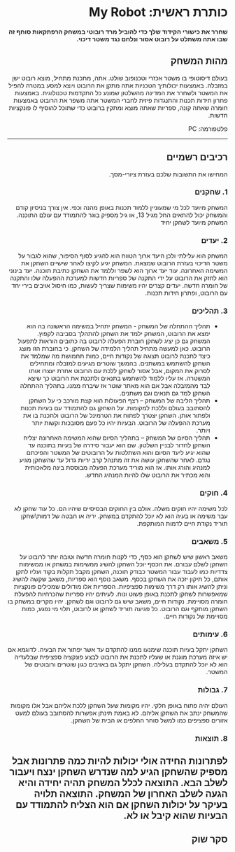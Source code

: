 <div dir='rtl' lang='he'>

# כותרת ראשית: My Robot

**שחרר את כישורי הקידוד שלך כדי להוביל מרד רובוטי במשחק הרפתקאות סוחף זה שבו אתה משתלט על רובוט אסור ונלחם נגד משטר דיכוי.**

## מהות המשחק

 בעולם דיסוטופי בו משטר אכזרי וטכנופוב שולט. אתה, מתכנת מתחיל, מוצא רובוט ישן במזבלה. באמצעות יכולותיך הטכניות אתה מתקן את הרובוט ויוצא למסע במטרה להפיל את המשטר ולשחרר את המדינה מהשלטון שמונע כל התקדמות טכנולוגית. באמצעות פתרון חידות תכנות והתנגדות פיזית לחברי המשטר אתה משפר את הרובוט באמצעות חומרה שאתה קונה, ספריות שאתה מוצא ומתקין ברובוט כדי שתוכל להוסיף לו פונקציות חדשות.
 
פלטפורמה: PC


---


## רכיבים רשמיים


המחישו את התשובות שלכם בעזרת ציורי-מסך.

### 1. שחקנים

 המשחק מיועד לכל מי שמעוניין ללמוד תכנות באופן מהנה וכפי. אין צורך בניסיון קודם והמשחק יכול להתאים החל מגיל 13, או גיל מספיק בוגר להתמודד עם עולם התוכנה.
המשחק מיועד לשחקן יחיד
 
 
### 2. יעדים

המשחק הוא עלילתי ולכן היעד ארוך הטווח הוא להגיע לסוף הסיפור, שהוא לגבור על משטר הדיכוי בעזרת הרובוט שמצאת. 
המשחק יגיע לקיצו לאחר שישיים השחקן את המשימה האחרונה.
 עוד יעד ארוך הוא לשפר וללמד את השחקן כתיבת תוכנה.
יעד בינוני הוא לחזק את הרובוט על ידי התקנה של ספריות חדשות למערכת ההפעלה שלו והתקנה של חומרה חדשה.
יעדים קצרים יהיו משימות שצריך לעשות, כמו חיסול אויבים בירי יחד עם הרובוט, ופתרון חידות תכנות.
 
 
### 3. תהליכים


* תהליך ההתחלה של המשחק - המשחק יתחיל במשימה הראשונה בה הוא ימצא את הרובוט, המשחק ילמד את השחקן להתהלך בסביבה לקפוץ. המשחק גם כן יציג לשחקן חוברת הפעלה לרובוט בה כתובים הוראות לתפעול הרובוט. כאן למעשה מתחיל תהליך הלמידה של השחקן. כי בחוברת הזו מוצג כיצד לתכנת לרובוט תצוגה של נקודות חיים, כמות תחמושת מה שמלמד את השחקן להשתמש במשתנים. בהמשך שוטרים מגיעים למזבלה ומתחילים לסרוק את המקום, אבל אסור לשחקן ללכת עם הרובוט אחרת יעצרו אותו המשטרה. אז עליו ללמוד להשתמש בתנאים ולתכנת את הרובוט כך שיצא לבד מהמזבלה אבל אם הוא מאתר שוטר אז שיברח ממנו. בתהליך ההתחלה השחקן למד גם תנאים וגם משתנים.   
*	תהליך הליבה של המשחק – רצף הפעולות הוא קצת מורכב כי על השחקן להסתובב בעולם וללכת למקומות. על השחקן גם להתמודד עם בעיות תכנות ולפתור אותן. השחקן יצטרך לפתוח את הטרמינל של הרובוט ולתכנת בו את מערכת ההפעלה של הרובוט. הבעיות יהיו כל פעם מסובכות וקשות יותר ויותר.
*	תהליך הסיום של המשחק – בתהליך הסיום שהוא המשימה האחרונה יצליח השחקן לחדור לבניין השלטון. שם הוא יעבור סידרה של בעיות בתוכנה עד שהוא יגיע ליעד הסיום והוא השתלטות על הרובוטים של המשטר והפיכתם נגדם. לאחר שהשחקן עושה את זה מתנהל קרב יריות גדול עד שהשחקן מגיע למנהיג והורג אותו. אז הוא מוריד מערכת הפעלה מבוססת בינה מלאכותית והוא מכתיר את הרובוט שלו להיות המנהיג החדש.


### 4. חוקים

 לכל משימה יהיו חוקים משלה. אולם בין החוקים הבסיסיים שיהיו הם. כל עוד שחקן לא עבר משימה או בעיה הוא לא יוכל להתקדם במשחק. יריה או חבטה של דמות\שחקן תוריד נקודת חיים לדמות המותקפת.

### 5. משאבים

 משאב ראשון שיש לשחקן הוא כסף, כדי לקנות חומרה חדשה וטובה יותר לרובוט על השחקן לשלם עבורם. את הכסף יוכל השחקן להשיג ממשימות במשחק או ממשימות צדדיות כמו לעבוד עבור המשטר כבודק תוכנה, השחקן מקבל תקלות בקוד ועליו לתקן אותם, כל תיקון יזכה את השחקן בכסף.
משאב נוסף הוא ספריות, משאב שקשה להשיג וניתן להשיג אותו רק דרך משימות ספציפיות. הספריות אלו מודולים שמכילים פונקציות שמאפשרות לשחקן לתכנת באופן פשוט ונוח. לעיתים יהיו ספריות שהכרחיות להפעלת חומרה מסויימת.
נקודות חיים, משאב שיש גם לרובוט וגם לשחקן. יהיו מקרים במשחק בו השחקן מותקף וגם הרובוט. כל פגיעה תוריד לשחקן או לרובוט, תלוי מי נפגע, כמות מסויימת של נקודות חיים.

### 6. עימותים

השחקן יתקל בעיות תוכנה שימנעו ממנו להתקדם עד אשר יפתור את הבעיה. לדוגמא אם יש איזה מערכת מוגנת או שעליו לתכנת את הרובוט לבצע פונקציה ספציפית שבלעדיה הוא לא יוכל להתקדם בעלילה.
 השחקן יתקל גם באויבים כגון שוטרים ורובוטים של המשטר.


### 7. גבולות

העולם יהיה פתוח באופן חלקי. יהיו מקומות שעל השחקן ללכת אליהם אבל אלו מקומות שהמשחק ינתב את השחקן אליהם. לא באמת תינתן אפשרות להסתובב בעולם למעט אזורים ספציפים כמו למשל סוחר החלפים או הבית של השחקן.



### 8. תוצאות

 לפתרונות החידה אולי יכולות להיות כמה פתרונות אבל מספיק שהשחקן הגיע למה שנדרש השחקן ינצח ויעבור לשלב הבא. התוצאה לכלל המשחק תהיה יחידה והיא הגעה לשלב האחרון של המשחק.
התוצאה תלויה בעיקר על יכולות השחקן אם הוא הצליח להתמודד עם הבעיות שהוא קיבל או לא.
---

## סקר שוק

</div>
